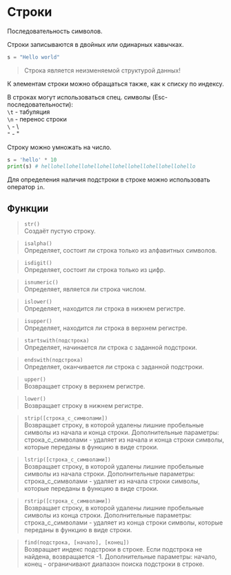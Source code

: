 # Строки

Последовательность символов.

Строки записываются в двойных или одинарных кавычках.
```python
s = "Hello world"
```

> Строка является неизменяемой структурой данных!

К элементам строки можно обращаться также, как к списку по индексу.

В строках могут использоваться спец. символы (Esc-последовательности):\
<code>\t</code> - табуляция\
<code>\n</code> - перенос строки\
<code>\\</code> - \ \
<code>\"</code> - "

Строку можно умножать на число.
```python
s = 'hello' * 10
print(s) # hellohellohellohellohellohellohellohellohellohello
```

Для определения наличия подстроки в строке можно использовать оператор <code>in</code>.

## Функции

> <code>str()</code>\
> Создаёт пустую строку.

> <code>isalpha()</code>\
> Определяет, состоит ли строка только из алфавитных символов.

> <code>isdigit()</code>\
> Определяет, состоит ли строка только из цифр.

> <code>isnumeric()</code>\
> Определяет, является ли строка числом.

> <code>islower()</code>\
> Определяет, находится ли строка в нижнем регистре.

> <code>isupper()</code>\
> Определяет, находится ли строка в верхнем регистре.

> <code>startswith(подстрока)</code>\
> Определяет, начинается ли строка с заданной подстроки.

> <code>endswith(подстрока)</code>\
> Определяет, оканчивается ли строка с заданной подстроки.

> <code>upper()</code>\
> Возвращает строку в верхнем регистре.

> <code>lower()</code>\
> Возвращает строку в нижнем регистре.

> <code>strip([строка_с_символами])</code>\
> Возвращает строку, в которой удалены лишние пробельные символы из начала и конца строки.
> Дополнительные параметры: строка_с_символами - удаляет из начала и конца строки символы, которые переданы
> в функцию в виде строки.

> <code>lstrip([строка_с_символами])</code>\
> Возвращает строку, в которой удалены лишние пробельные символы из начала строки.
> Дополнительные параметры: строка_с_символами - удаляет из начала строки символы, которые переданы
> в функцию в виде строки.

> <code>rstrip([строка_с_символами])</code>\
> Возвращает строку, в которой удалены лишние пробельные символы из конца строки.
> Дополнительные параметры: строка_с_символами - удаляет из конца строки символы, которые переданы
> в функцию в виде строки.

> <code>find(подстрока, [начало], [конец])</code>\
> Возвращает индекс подстроки в строке.
> Если подстрока не найдена, возвращается -1.
> Дополнительные параметры: начало, конец - ограничивают диапазон поиска подстроки в строке.

